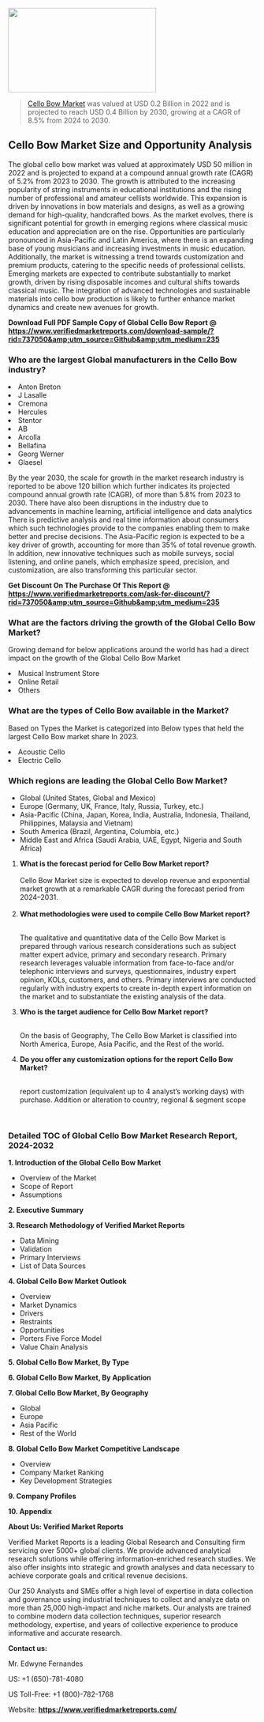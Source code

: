 <img src="https://ffe5etoiles.com/wp-content/uploads/2024/12/MST1-300x171.png" alt="" width="300" height="171" class="alignnone size-medium wp-image-20088" /><blockquote><p><p><a href="https://www.verifiedmarketreports.com/download-sample/?rid=737050&utm_source=Github&utm_medium=235" target="_blank">Cello Bow Market</a> was valued at USD 0.2 Billion in 2022 and is projected to reach USD 0.4 Billion by 2030, growing at a CAGR of 8.5% from 2024 to 2030.</p></blockquote><p><h2>Cello Bow Market Size and Opportunity Analysis</h2> The global cello bow market was valued at approximately USD 50 million in 2022 and is projected to expand at a compound annual growth rate (CAGR) of 5.2% from 2023 to 2030. The growth is attributed to the increasing popularity of string instruments in educational institutions and the rising number of professional and amateur cellists worldwide. This expansion is driven by innovations in bow materials and designs, as well as a growing demand for high-quality, handcrafted bows. As the market evolves, there is significant potential for growth in emerging regions where classical music education and appreciation are on the rise. Opportunities are particularly pronounced in Asia-Pacific and Latin America, where there is an expanding base of young musicians and increasing investments in music education. Additionally, the market is witnessing a trend towards customization and premium products, catering to the specific needs of professional cellists. Emerging markets are expected to contribute substantially to market growth, driven by rising disposable incomes and cultural shifts towards classical music. The integration of advanced technologies and sustainable materials into cello bow production is likely to further enhance market dynamics and create new avenues for growth. </p><p class=""><strong>Download Full PDF Sample Copy of Global Cello Bow Report @ <a href="https://www.verifiedmarketreports.com/download-sample/?rid=737050&amp;utm_source=Github&amp;utm_medium=235" target="_blank">https://www.verifiedmarketreports.com/download-sample/?rid=737050&amp;utm_source=Github&amp;utm_medium=235</a></strong></p><h3 id="" class="">Who are the largest Global manufacturers in the Cello Bow industry?</h3><p><li>Anton Breton</li><li> J Lasalle</li><li> Cremona</li><li> Hercules</li><li> Stentor</li><li> AB</li><li> Arcolla</li><li> Bellafina</li><li> Georg Werner</li><li> Glaesel</li></p><div class=""><div class="" dir="" data-message-author-role="" data-message-id="" data-message-model-slug=""><div class=""><div class=""><div class=""><div class="" dir="" data-message-author-role="" data-message-id="" data-message-model-slug=""><div class=""><div class=""><p>By the year 2030, the scale for growth in the market research industry is reported to be above 120 billion which further indicates its projected compound annual growth rate (CAGR), of more than 5.8% from 2023 to 2030. There have also been disruptions in the industry due to advancements in machine learning, artificial intelligence and data analytics There is predictive analysis and real time information about consumers which such technologies provide to the companies enabling them to make better and precise decisions. The Asia-Pacific region is expected to be a key driver of growth, accounting for more than 35% of total revenue growth. In addition, new innovative techniques such as mobile surveys, social listening, and online panels, which emphasize speed, precision, and customization, are also transforming this particular sector.</p><p><strong>Get Discount On The Purchase Of This Report @&nbsp; <a href="https://www.verifiedmarketreports.com/ask-for-discount/?rid=737050&amp;utm_source=Github&amp;utm_medium=235" target="_blank">https://www.verifiedmarketreports.com/ask-for-discount/?rid=737050&amp;utm_source=Github&amp;utm_medium=235</a></strong></p></div></div></div></div></div></div></div></div><h3 id="" class="">What are the factors driving the growth of the Global Cello Bow Market?</h3><p id="" class="">Growing demand for below applications around the world has had a direct impact on the growth of the Global Cello Bow Market</p><p id="" class=""><li>Musical Instrument Store</li><li> Online Retail</li><li> Others</li></p><h3 id="" class="">What are the types of Cello Bow available in the Market?</h3><p id="" class="">Based on Types the Market is categorized into Below types that held the largest Cello Bow market share In 2023.</p><p id="" class=""><li>Acoustic Cello</li><li> Electric Cello</li></p><h3 id="" class="">Which regions are leading the Global Cello Bow Market?</h3><ul><li>Global (United States, Global and Mexico)</li><li>Europe (Germany, UK, France, Italy, Russia, Turkey, etc.)</li><li>Asia-Pacific (China, Japan, Korea, India, Australia, Indonesia, Thailand, Philippines, Malaysia and Vietnam)</li><li>South America (Brazil, Argentina, Columbia, etc.)</li><li>Middle East and Africa (Saudi Arabia, UAE, Egypt, Nigeria and South Africa)</li></ul><p><ol><li><strong>What is the forecast period for Cello Bow Market report?<br /></strong><br /><span data-sheets-root="1" data-sheets-value="{&quot;1&quot;:2,&quot;2&quot;:&quot;XXXX size is expected to develop revenue and exponential market growth at a remarkable CAGR during the forecast period from 2024&ndash;2030.&quot;}" data-sheets-userformat="{&quot;2&quot;:12674,&quot;4&quot;:{&quot;1&quot;:2,&quot;2&quot;:16776960},&quot;10&quot;:2,&quot;11&quot;:0,&quot;15&quot;:&quot;Arial&quot;,&quot;16&quot;:12}">Cello Bow Market size is expected to develop revenue and exponential market growth at a remarkable CAGR during the forecast period from 2024&ndash;2031.</span><br /><br /></li><li><strong>What methodologies were used to compile Cello Bow Market report?<br /><br /></strong><p>The qualitative and quantitative data of the&nbsp;Cello Bow Market is prepared through various research considerations such as subject matter expert advice, primary and secondary research. Primary research leverages valuable information from face-to-face and/or telephonic interviews and surveys, questionnaires, industry expert opinion, KOLs, customers, and others. Primary interviews are conducted regularly with industry experts to create in-depth expert information on the market and to substantiate the existing analysis of the data.&nbsp;</p></li><li><strong>Who is the target audience for Cello Bow Market report?<br /><br /></strong><p>On the basis of Geography, The&nbsp;Cello Bow Market is classified into North America, Europe, Asia Pacific, and the Rest of the world.</p></li><li><strong>Do you offer any customization options for the report Cello Bow Market?<br /><br /></strong><p>report customization (equivalent up to 4 analyst&rsquo;s working days) with purchase. Addition or alteration to country, regional &amp; segment scope</p><p>&nbsp;</p></li></ol></p><h3 id="" class="">Detailed TOC of Global Cello Bow Market Research Report, 2024-2032</h3><p id="" class=""><strong>1. Introduction of the Global Cello Bow Market</strong></p><ul><li>Overview of the Market</li><li>Scope of Report</li><li>Assumptions</li></ul><p id="" class=""><strong>2. Executive Summary</strong></p><p id="" class=""><strong>3. Research Methodology of&nbsp;Verified Market Reports</strong></p><ul><li>Data Mining</li><li>Validation</li><li>Primary Interviews</li><li>List of Data Sources</li></ul><p id="" class=""><strong>4. Global Cello Bow Market Outlook</strong></p><ul><li>Overview</li><li>Market Dynamics</li><li>Drivers</li><li>Restraints</li><li>Opportunities</li><li>Porters Five Force Model</li><li>Value Chain Analysis</li></ul><p id="" class=""><strong>5. Global Cello Bow Market, By&nbsp;Type</strong></p><p id="" class=""><strong>6. Global Cello Bow Market, By Application</strong></p><p id="" class=""><strong>7. Global Cello Bow Market, By Geography</strong></p><ul><li>Global</li><li>Europe</li><li>Asia Pacific</li><li>Rest of the World</li></ul><p id="" class=""><strong>8. Global Cello Bow Market Competitive Landscape</strong></p><ul><li>Overview</li><li>Company Market Ranking</li><li>Key Development Strategies</li></ul><p id="" class=""><strong>9. Company Profiles</strong></p><p id="" class=""><strong>10. Appendix</strong></p><p id="" class=""><strong>About Us: Verified Market Reports</strong></p><p id="" class="">Verified Market Reports is a leading Global Research and Consulting firm servicing over 5000+ global clients. We provide advanced analytical research solutions while offering information-enriched research studies. We also offer insights into strategic and growth analyses and data necessary to achieve corporate goals and critical revenue decisions.</p><p id="" class="">Our 250 Analysts and SMEs offer a high level of expertise in data collection and governance using industrial techniques to collect and analyze data on more than 25,000 high-impact and niche markets. Our analysts are trained to combine modern data collection techniques, superior research methodology, expertise, and years of collective experience to produce informative and accurate research.</p><p id="" class=""><strong>Contact us:</strong></p><p id="" class="">Mr. Edwyne Fernandes</p><p id="" class="">US: +1 (650)-781-4080</p><p id="" class="">US Toll-Free: +1 (800)-782-1768</p><p id="" class="">Website: <a target="" data-test-app-aware-link=""><strong>https://www.verifiedmarketreports.com/</strong></a></p>
